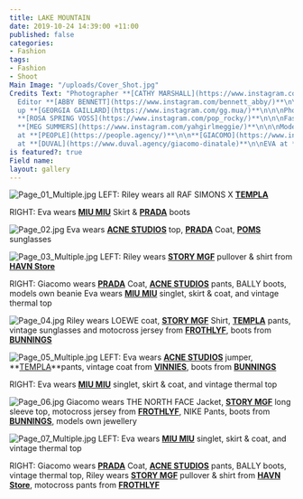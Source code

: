 ```yaml
---
title: LAKE MOUNTAIN
date: 2019-10-24 14:39:00 +11:00
published: false
categories:
- Fashion
tags:
- Fashion
- Shoot
Main Image: "/uploads/Cover_Shot.jpg"
Credits Text: "Photographer **[CATHY MARSHALL](https://www.instagram.com/cathylmarshall/)**\n\n\nFashion
  Editor **[ABBY BENNETT](https://www.instagram.com/bennett_abby/)**\n\n\nHair & Make
  up **[GEORGIA GAILLARD](https://www.instagram.com/gg.mua/)**\n\n\nPhoto assistant
  **[ROSA SPRING VOSS](https://www.instagram.com/pop_rocky/)**\n\n\nFashion assistant
  **[MEG SUMMERS](https://www.instagram.com/yahgirlmeggie/)**\n\n\nModels: \n**[RILEY](https://www.instagram.com/ri13d/)**
  at **[PEOPLE](https://people.agency/)**\n\n**[GIACOMO](https://www.instagram.com/modinatale/?hl=en)**
  at **[DUVAL](https://www.duval.agency/giacomo-dinatale)**\n\nEVA at **[DUVAL](https://www.duval.agency/eva-akhurst)**\n"
is featured?: true
Field name: 
layout: gallery
---
```


![Page_01_Multiple.jpg](/uploads/Page_01_Multiple.jpg)
LEFT: Riley wears all RAF SIMONS X **[TEMPLA](https://www.instagram.com/templa_projects/)**

RIGHT: Eva wears **[MIU MIU](https://www.instagram.com/miumiu/)** Skirt & **[PRADA](https://www.instagram.com/prada/)** boots

![Page_02.jpg](/uploads/Page_02.jpg)
 Eva wears **[ACNE STUDIOS](https://www.instagram.com/acnestudios/)** top, **[PRADA](https://www.instagram.com/prada/)** Coat, **[POMS](Shttps://www.instagram.com/pomseyewear/)** sunglasses 

![Page_03_Multiple.jpg](/uploads/Page_03_Multiple.jpg)
LEFT:  Riley wears **[STORY MGF](https://www.instagram.com/storymfg/)** pullover & shirt from **[HAVN Store](https://www.instagram.com/havnstore/)**

RIGHT: Giacomo wears **[PRADA](https://www.instagram.com/prada/)** Coat, **[ACNE STUDIOS](https://www.instagram.com/acnestudios/)** pants, BALLY boots, models own beanie
Eva wears **[MIU MIU](https://www.instagram.com/miumiu/)** singlet, skirt & coat, and vintage thermal top 

![Page_04.jpg](/uploads/Page_04.jpg)
Riley wears LOEWE coat, **[STORY MGF](https://www.instagram.com/storymfg/)** Shirt, **[TEMPLA](https://www.instagram.com/templa_projects/)** pants, vintage sunglasses and motocross jersey from **[FROTHLYF](https://www.instagram.com/frothlyf/)**, boots from **[BUNNINGS](https://www.instagram.com/bunnings/)**

![Page_05_Multiple.jpg](/uploads/Page_05_Multiple.jpg)
LEFT: Eva wears **[ACNE STUDIOS](https://www.instagram.com/acnestudios/)** jumper, **[TEMPLA](https://www.instagram.com/templa_projects/)**pants, vintage coat from **[VINNIES](https://www.instagram.com/vinniesshops/)**, boots from **[BUNNINGS](https://www.instagram.com/bunnings/)**

RIGHT: Eva wears **[MIU MIU](https://www.instagram.com/miumiu/)** singlet, skirt & coat, and vintage thermal top 

![Page_06.jpg](/uploads/Page_06.jpg)
Giacomo wears THE NORTH FACE Jacket, **[STORY MGF](https://www.instagram.com/storymfg/)** long sleeve top, motocross jersey from **[FROTHLYF](https://www.instagram.com/frothlyf/)**, NIKE Pants, boots from **[BUNNINGS](https://www.instagram.com/bunnings/)**, models own jewellery 

![Page_07_Multiple.jpg](/uploads/Page_07_Multiple.jpg)
LEFT: Eva wears **[MIU MIU](https://www.instagram.com/miumiu/)** singlet, skirt & coat, and vintage thermal top 

RIGHT: Giacomo wears **[PRADA](https://www.instagram.com/prada/)** Coat, **[ACNE STUDIOS](https://www.instagram.com/acnestudios/)** pants, BALLY boots, vintage thermal top,
Riley wears **[STORY MGF](https://www.instagram.com/storymfg/)** pullover & shirt from **[HAVN Store](https://www.instagram.com/havnstore/)**, motocross pants from **[FROTHLYF](https://www.instagram.com/frothlyf/)**

